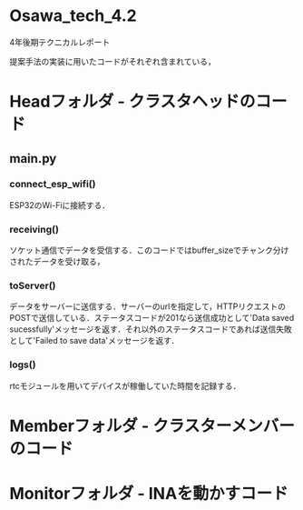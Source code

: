 # Osawa_tech_4.2
4年後期テクニカルレポート

提案手法の実装に用いたコードがそれぞれ含まれている，

# Headフォルダ - クラスタヘッドのコード
## main.py
### connect_esp_wifi()
ESP32のWi-Fiに接続する．
### receiving()
ソケット通信でデータを受信する．このコードではbuffer_sizeでチャンク分けされたデータを受け取る，
### toServer()
データをサーバーに送信する．サーバーのurlを指定して，HTTPリクエストのPOSTで送信している．ステータスコードが201なら送信成功として'Data saved sucessfully'メッセージを返す．それ以外のステータスコードであれば送信失敗として'Failed to save data'メッセージを返す．
### logs()
rtcモジュールを用いてデバイスが稼働していた時間を記録する．

# Memberフォルダ - クラスターメンバーのコード

# Monitorフォルダ - INAを動かすコード

